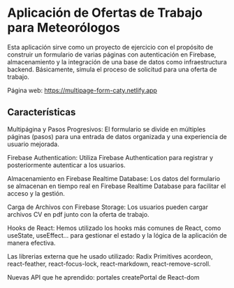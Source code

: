 # Aplicación de Ofertas de Trabajo para Meteorólogos

Esta aplicación sirve como un proyecto de ejercicio con el
propósito de construir un formulario de varias páginas con
autenticación en Firebase, almacenamiento y la integración
de una base de datos como infraestructura backend.
Básicamente, simula el proceso de solicitud para una oferta
de trabajo.

Página web: https://multipage-form-caty.netlify.app


## Características

Multipágina y Pasos Progresivos: El formulario se divide en múltiples páginas (pasos) para una entrada de datos organizada y una experiencia de usuario mejorada.

Firebase Authentication: Utiliza Firebase Authentication para registrar y posteriormente autenticar a los usuarios.

Almacenamiento en Firebase Realtime Database: Los datos del formulario se almacenan en tiempo real en Firebase Realtime Database para facilitar el acceso y la gestión.

Carga de Archivos con Firebase Storage: Los usuarios pueden cargar archivos CV en pdf junto con la oferta de trabajo.

Hooks de React: Hemos utilizado los hooks más comunes de React, como useState, useEffect... para gestionar el estado y la lógica de la aplicación de manera efectiva.

Las librerias externa que he usado utilizado: Radix Primitives acordeon, react-feather, react-focus-lock, react-markdown, react-remove-scroll.

Nuevas API que he aprendido: portales createPortal de React-dom

